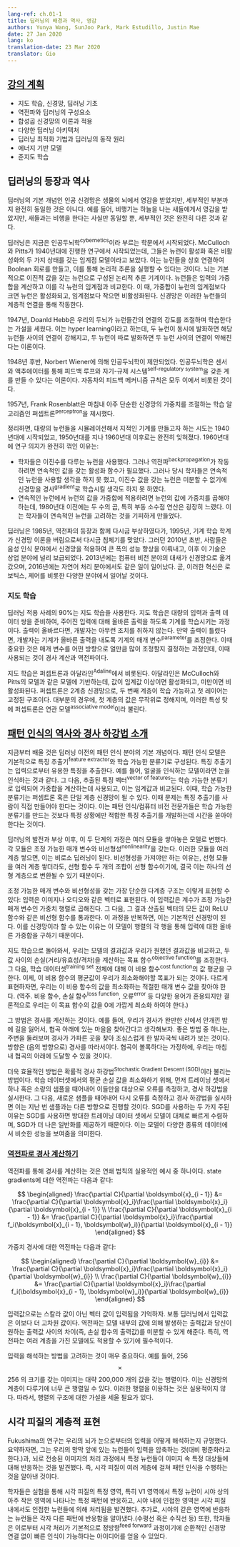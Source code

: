 ```yaml
---
lang-ref: ch.01-1
title: 딥러닝의 배경과 역사, 영감
authors: Yunya Wang, SunJoo Park, Mark Estudillo, Justin Mae
date: 27 Jan 2020
lang: ko
translation-date: 23 Mar 2020
translator: Gio
---
```


## [강의 계획]([https://www.youtube.com/watch?v=0bMe_vCZo30&t=217s](https://www.youtube.com/watch?v=0bMe_vCZo30&t=217s))

- 지도 학습, 신경망, 딥러닝 기초
- 역전파와 딥러닝의 구성요소
- 합성곱 신경망의 이론과 적용
- 다양한 딥러닝 아키텍처
- 딥러닝 최적화 기법과 딥러닝의 동작 원리
- 에너지 기반 모델
- 준지도 학습

## 딥러닝의 등장과 역사

딥러닝의 기본 개념인 인공 신경망은 생물의 뇌에서 영감을 받았지만, 세부적인 부분까지 완전히 동일한 것은 아니다. 예를 들어, 비행기는 하늘을 나는 새들에게서 영감을 받았지만, 새들과는 비행을 한다는 사실만 동일할 뿐, 세부적인 것은 완전히 다른 것과 같다.

딥러닝은 지금은 인공두뇌학<sup>cybernetics</sup>이라 부르는 학문에서 시작되었다. McCulloch와 Pitts가 1940년대에 진행한 연구에서 시작되었는데, 그들은 뉴런이 활성화 혹은 비활성화의 두 가지 상태를 갖는 임계점 모델이라고 보았다. 이는 뉴런들을 상호 연결하여 Boolean 회로를 만들고, 이를 통해 논리적 추론을 실행할 수 있다는 것이다. 뇌는 기본적으로 이진적 값을 갖는 뉴런으로 구성된 논리적 추론 기계이다. 뉴런들은 입력의 가중합을 계산하고 이를 각 뉴런의 임계점과 비교한다. 이 때, 가중합이 뉴런의 임계점보다 크면 뉴런은 활성화되고, 임계점보다 작으면 비활성화된다. 신경망은 이러한 뉴런들의 계층적 연결을 통해 작동한다.

1947년, Doanld Hebb은 우리의 두뇌가 뉴런들간의 연결의 강도를 조절하며 학습한다는 가설을 세웠다. 이는 hyper learning이라고 하는데, 두 뉴런이 동시에 발화하면 해당 뉴런들 사이의 연결이 강해지고, 두 뉴런이 따로 발화하면 두 뉴런 사이의 연결이 약해진다는 이론이다.

1948년 후반, Norbert Wiener에 의해 인공두뇌학이 제안되었다. 인공두뇌학은 센서와 액추에이터를 통해 피드백 루프와 자기-규제 시스템<sup>self-regulatory system</sup>을 갖춘 계를 만들 수 있다는 이론이다. 자동차의 피드백 메커니즘 규칙은 모두 이에서 비롯된 것이다.

1957년, Frank Rosenblatt은 마침내 아주 단순한 신경망의 가중치를 조절하는 학습 알고리즘인 퍼셉트론<sup>perceptron</sup>을 제시했다.

정리하면, 대량의 뉴런들을 시뮬레이션해서 지적인 기계를 만들고자 하는 시도는 1940년대에 시작되었고, 1950년대를 지나 1960년대 이후로는 완전히 잊혀졌다. 1960년대에 연구 의지가 완전히 꺾인 이유는:

- 학자들은 이진수를 다루는 뉴런을 사용했다. 그러나 역전파<sup>backpropagation</sup>가 작동하려면 연속적인 값을 갖는 활성화 함수가 필요했다. 그러나 당시 학자들은 연속적인 뉴런을 사용할 생각을 하지 못 했고, 이진수 값을 갖는 뉴런은 미분할 수 없기에 신경망을 경사<sup>gradient</sup>로 학습시킬 생각도 하지 못 하였다.
- 연속적인 뉴런에서 뉴런의 값을 가중합에 적용하려면 뉴런의 값에 가중치를 곱해야하는데, 1980년대 이전에는 두 수의 곱, 특히 부동 소수점 연산은 굉장히 느렸다. 이는 학자들이 연속적인 뉴런을 고려하는 것을 기피하게 만들었다.

딥러닝은 1985년, 역전파의 등장과 함께 다시금 부상하였다가, 1995년, 기계 학습 학계가 신경망 이론을 버림으로써 다시금 침체기를 맞았다. 그러던 2010년 초반, 사람들은 음성 인식 분야에서 신경망을 적용하여 큰 폭의 성능 향상을 이뤄내고, 이후 이 기술은 상업 분야에 널리 보급되었다. 2013년에는 컴퓨터 비전 분야의 대새가 신경망으로 옮겨갔으며, 2016년에는 자연어 처리 분야에서도 같은 일이 일어났다. 곧, 이러한 혁신은 로보틱스, 제어를 비롯한 다양한 분야에서 일어날 것이다.


### 지도 학습

딥러닝 적용 사례의 $90\%$는 지도 학습을 사용한다. 지도 학습은 대량의 입력과 출력 데이터 쌍을 준비하여, 주어진 입력에 대해 올바른 출력을 하도록 기계를 학습시키는 과정이다. 출력이 올바르다면, 개발자는 아무런 조치를 취하지 않는다. 만약 출력이 틀렸다면, 개발자는 기계가 올바른 출력을 내도록 기계의 매개 변수<sup>parameter</sup>를 조정한다. 이때 중요한 것은 매개 변수를 어떤 방향으로 얼만큼 많이 조정할지 결정하는 과정인데, 이때 사용되는 것이 경사 계산과 역전파이다.

지도 학습은 퍼셉트론과 아달라인<sup>Adaline</sup>에서 비롯된다.  아달라인은 McCulloch와 Pitts의 모델과 같은 모델에 기반하는데, 값이 임계값 이상이면 활성화되고, 미만이면 비활성화된다. 퍼셉트론은 2계층 신경망으로, 두 번째 계층이 학습 가능하고 첫 레이어는 고정된 구조이다. 대부분의 경우에, 첫 계층의 값은 무작위로 정해지며, 이러한 특성 탓에 퍼셉트론은 연관 모델<sup>associative model</sup>이라 불린다.

## [패턴 인식의 역사와 경사 하강법 소개](https://www.youtube.com/watch?v=0bMe_vCZo30&t=1461s)

지금부터 배울 것은 딥러닝 이전의 패턴 인식 분야의 기본 개념이다. 패턴 인식 모델은 기본적으로 특징 추출기<sup>feature extractor</sup>와 학습 가능한 분류기로 구성된다. 특징 추출기는 입력으로부터 유용한 특징을 추출한다. 예를 들어, 얼굴을 인식하는 모델이라면 눈을 인식하는 것과 같다. 그 다음, 추출된 특징 벡터<sup>vector of features</sup>는 학습 가능한 분류기로 입력되어 가중합을 계산하는데 사용되고, 이는 임계값과 비교된다. 이때, 학습 가능한 분류기는 퍼셉트론 혹은 단일 계층 신경망이 될 수 있다. 이때 문제는 특징 추출기를 사람이 직접 만들어야 한다는 것이다. 이는 패턴 인식/컴퓨터 비전 전문가들은 학습 가능한 분류기를 만드는 것보다 특정 상황에만 적합한 특징 추출기를 개발하는데 시간을 쏟아야 한다는 것이다.

딥러닝의 발전과 부상 이후, 이 두 단계의 과정은 여러 모듈을 쌓아놓은 모델로 변했다. 각 모듈은 조정 가능한 매개 변수와 비선형성<sup>nonlinearity</sup>을 갖는다. 이러한 모듈을 여러 계층 쌓으면, 이는 비로소 딥러닝이 된다. 비선형성을 가져야만 하는 이유는, 선형 모듈을 여러 계층 쌓더라도, 선형 함수 두 개의 조합이 선형 함수이기에, 결국 이는 하나의 선형 계층으로 변환될 수 있기 때문이다.

조정 가능한 매개 변수와 비선형성을 갖는 가장 단순한 다계층 구조는 이렇게 표현할 수 있다: 입력은 이미지나 오디오와 같은 벡터로 표현된다. 이 입력값은 계수가 조정 가능한 매개 변수인 가중치 행렬로 곱해진다. 그 다음, 그 결과 산출된 벡터의 모든 값이 ReLU 함수와 같은 비선형 함수를 통과한다. 이 과정을 반복하면, 이는 기본적인 신경망이 된다. 이를 신경망이라 할 수 있는 이유는 이 모델이 행렬의 각 행을 통해 입력에 대한 올바른 가중합을 구하기 때문이다.

지도 학습으로 돌아와서, 우리는 모델의 결과값과 우리가 원했던 결과값을 비교하고, 두 값 사이의 손실(거리/유효성/격차)을 계산하는 목표 함수<sup>objective function</sup>를 조정한다. 그 다음, 학습 데이터셋<sup>training set</sup> 전체에 대해 이 비용 함수<sup>cost function</sup>의 값 평균을 구한다. 이제, 이 비용 함수의 평균값이 우리가 최소화해야할 목표가 되는 것이다. 다르게 표현하자면, 우리는 이 비용 함수의 값을 최소화하는 적절한 매개 변수 값을 찾아야 한다.
(역주. 비용 함수, 손실 함수<sup>loss function</sup>, 오류<sup>error</sup> 등 다양한 용어가 혼용되지만 결론적으로 우리는 이 목표 함수의 값을 0에 가깝게 최소화 하여야 한다.)

그 방법은 경사를 계산하는 것이다. 예를 들어, 우리가 경사가 완만한 산에서 안개낀 밤에 길을 잃어서, 협곡 아래에 있는 마을을 찾아간다고 생각해보자. 좋은 방법 중 하나는, 주변을 둘러보며 경사가 가파른 곳을 찾아 조심스럽게 한 발자국씩 내려가 보는 것이다. 방향은 (음의 방향으로) 경사를 따라서이다. 협곡이 볼록하다는 가정하에, 우리는 마침내 협곡의 아래에 도달할 수 있을 것이다.

더욱 효율적인 방법은 확률적 경사 하강법<sup>Stochastic Gradient Descent (SGD)</sup>이라 불리는 방법이다. 학습 데이터셋에서의 평균 손실 값을 최소화하기 위해, 먼저 트레이닝 셋에서 하나 혹은 소량의 샘플을 때어내어 이들만을 대상으로 오류를 측정하고, 경사 하강법을 실시한다. 그 다음, 새로운 샘플을 때어내어 다시 오류를 측정하고 경사 하강법을 실시하면 이는 지난 번 샘플과는 다른 방향으로 진행할 것이다. SGD를 사용하는 두 가지 주된 이유는 SGD를 사용하면 방대한 트레이닝 데이터 셋에서 모델이 대체로 빠르게 수렴하며,  SGD가 더 나은 일반화를 제공하기 때문이다. 이는 모델이 다양한 종류의 데이터에서 비슷한 성능을 보여줌을 의미한다.


### [역전파로 경사 계산하기](https://www.youtube.com/watch?v=0bMe_vCZo30&t=2336s)

역전파를 통해 경사를 계산하는 것은 연쇄 법칙의 실용적인 예시 중 하나이다. state gradients에 대한 역전파는 다음과 같다:

$$
\begin{aligned}
\frac{\partial C}{\partial \boldsymbol{x}_{i - 1}} &= \frac{\partial C}{\partial \boldsymbol{x}_i}\frac{\partial \boldsymbol{x}_i}{\partial \boldsymbol{x}_{i - 1}} \\
\frac{\partial C}{\partial \boldsymbol{x}_{i - 1}} &= \frac{\partial C}{\partial \boldsymbol{x}_i}\frac{\partial f_i(\boldsymbol{x}_{i - 1}, \boldsymbol{w}_i)}{\partial \boldsymbol{x}_{i - 1}}
\end{aligned}
$$

가중치 경사에 대한 역전파는 다음과 같다:

$$
\begin{aligned}
\frac{\partial C}{\partial \boldsymbol{w}_{i}} &= \frac{\partial C}{\partial \boldsymbol{x}_i}\frac{\partial \boldsymbol{x}_i}{\partial \boldsymbol{w}_{i}} \\
\frac{\partial C}{\partial \boldsymbol{w}_{i}} &= \frac{\partial C}{\partial \boldsymbol{x}_i}\frac{\partial f_i(\boldsymbol{x}_{i - 1}, \boldsymbol{w}_i)}{\partial \boldsymbol{w}_{i}}
\end{aligned}
$$

입력값으로는 스칼라 값이 아닌 벡터 값이 입력됨을 기억하자. 보통 딥러닝에서 입력값은 이보다 더 고차원 값이다. 역전파는  모델 내부의 값에 의해 발생하는 출력값과 당신이 원하는 출력값 사이의 차이(즉, 손실 함수의 출력값)를 미분할 수 있게 해준다. 특히, 역전파는 여러 계층을 가진 모델에도 적용할 수 있기에 필수적이다.

입력을 해석하는 방법을 고려하는 것이 매우 중요하다. 예를 들어, 256$$\times$$256 의 크기를 갖는 이미지는 대략 200,000 개의 값을 갖는 행렬이다. 이는 신경망의 계층이 다루기에 너무 큰 행렬일 수 있다. 이러한 행렬을 이용하는 것은 실용적이지 않다. 따라서, 행렬의 구조에 대한 가설을 세울 필요가 있다.


## 시각 피질의 계층적 표현

Fukushima의 연구는 우리의 뇌가 눈으로부터의 입력을 어떻게 해석하는지 규명했다. 요약하자면, 그는 우리의 망막 앞에 있는 뉴런들이 입력을 압축하는 것(대비 평준화라고 한다.)과, 뇌로 전송된 이미지의 처리 과정에서 특정 뉴런들이 이미지 속 특정 대상들에 대해 반응하는 것을 발견했다. 즉, 시각 피질이 여러 계층에 걸쳐 패턴 인식을 수행하는 것을 알아낸 것이다.

학자들은 실험을 통해 시각 피질의 특정 영역, 특히 V1 영역에서 특정 뉴런이 시야 상의 아주 작은 영역에 나타나는 특정 패턴에 반응하고, 시야 내에 인접한 영역은 시각 피질 내에서도 인접한 뉴런들에 의해 처리됨을 발견했다. 추가로, 시야의 같은 영역에 반응하는 뉴런들은 각자 다른 패턴에 반응함을 알아냈다.(수평선 혹은 수직선 등) 또한, 학자들은 이로부터 시각 처리가 기본적으로 정방향<sup>feed forward</sup> 과정이기에 순환적인 신경망 연결 없이 빠른 인식이 가능하다는 아이디어를 얻을 수 있었다.
